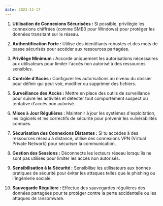 ```yaml
---
date: 2023-11-17
---
```

1. **Utilisation de Connexions Sécurisées :** Si possible, privilégie les connexions chiffrées (comme SMB3 pour Windows) pour protéger les données transitant sur le réseau.
    
2. **Authentification Forte :** Utilise des identifiants robustes et des mots de passe sécurisés pour accéder aux ressources partagées.
    
3. **Privilège Minimum :** Accorde uniquement les autorisations nécessaires aux utilisateurs pour limiter l'accès non autorisé à des ressources sensibles.
    
4. **Contrôle d'Accès :** Configurer les autorisations au niveau du dossier pour définir qui peut voir, modifier ou supprimer des fichiers.
    
5. **Surveillance des Accès :** Mettre en place des outils de surveillance pour suivre les activités et détecter tout comportement suspect ou tentative d'accès non autorisé.
    
6. **Mises à Jour Régulières :** Maintenir à jour les systèmes d'exploitation, les logiciels et les correctifs de sécurité pour prévenir les vulnérabilités connues.
    
7. **Sécurisation des Connexions Distantes :** Si tu accèdes à des ressources réseau à distance, utilise des connexions VPN (Virtual Private Network) pour sécuriser la communication.
    
8. **Gestion des Sessions :** Déconnecte les lecteurs réseau lorsqu'ils ne sont pas utilisés pour limiter les accès non autorisés.
    
9. **Sensibilisation à la Sécurité :** Sensibilise les utilisateurs aux bonnes pratiques de sécurité pour éviter les attaques telles que le phishing ou l'ingénierie sociale.
    
10. **Sauvegarde Régulière :** Effectue des sauvegardes régulières des données partagées pour te protéger contre la perte accidentelle ou les attaques de ransomware.